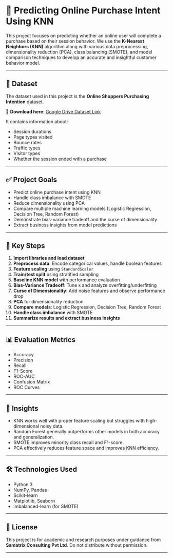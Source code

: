 # 🛒 Predicting Online Purchase Intent Using KNN

This project focuses on predicting whether an online user will complete a purchase based on their session behavior. We use the **K-Nearest Neighbors (KNN)** algorithm along with various data preprocessing, dimensionality reduction (PCA), class balancing (SMOTE), and model comparison techniques to develop an accurate and insightful customer behavior model.

---

## 📂 Dataset

The dataset used in this project is the **Online Shoppers Purchasing Intention** dataset.

🔗 **Download here**: [Google Drive Dataset Link](https://drive.google.com/file/d/1phEyFJa1492KyRWJWJNw9FsoBR1WuTUx/view?usp=sharing)

It contains information about:
- Session durations
- Page types visited
- Bounce rates
- Traffic types
- Visitor types
- Whether the session ended with a purchase

---

## ✅ Project Goals

- Predict online purchase intent using KNN
- Handle class imbalance with SMOTE
- Reduce dimensionality using PCA
- Compare multiple machine learning models (Logistic Regression, Decision Tree, Random Forest)
- Demonstrate bias-variance tradeoff and the curse of dimensionality
- Extract business insights from model predictions

---

## 📌 Key Steps

1. **Import libraries and load dataset**
2. **Preprocess data**: Encode categorical values, handle boolean features
3. **Feature scaling** using `StandardScaler`
4. **Train/test split** using stratified sampling
5. **Baseline KNN model** with performance evaluation
6. **Bias-Variance Tradeoff**: Tune `k` and analyze overfitting/underfitting
7. **Curse of Dimensionality**: Add noise features and observe performance drop
8. **PCA** for dimensionality reduction
9. **Compare models**: Logistic Regression, Decision Tree, Random Forest
10. **Handle class imbalance** with SMOTE
11. **Summarize results and extract business insights**

---

## 📊 Evaluation Metrics

- Accuracy
- Precision
- Recall
- F1-Score
- ROC-AUC
- Confusion Matrix
- ROC Curves

---

## 🧠 Insights

- KNN works well with proper feature scaling but struggles with high-dimensional noisy data.
- Random Forest generally outperforms other models in both accuracy and generalization.
- SMOTE improves minority class recall and F1-score.
- PCA effectively reduces feature space and improves KNN efficiency.

---

## 🛠️ Technologies Used

- Python 3
- NumPy, Pandas
- Scikit-learn
- Matplotlib, Seaborn
- imbalanced-learn (for SMOTE)

---

## 📎 License

This project is for academic and research purposes under guidance from **Samatrix Consulting Pvt Ltd**. Do not distribute without permission.

---
